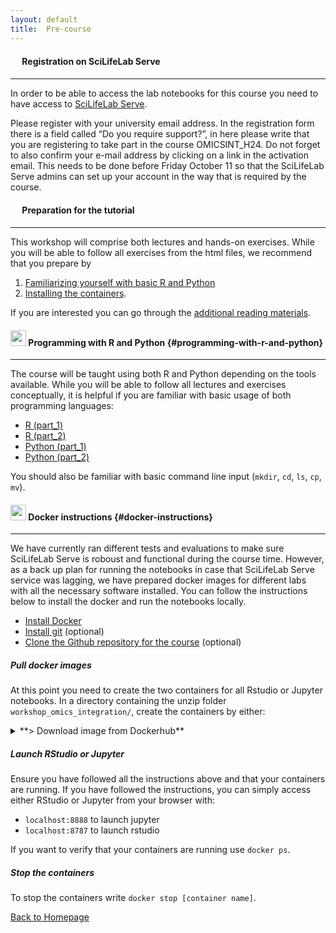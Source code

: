 ```yaml
---
layout: default
title:  Pre-course
---
```


#### <img border="0" src="https://www.svgrepo.com/show/529862/server-path.svg" width="15" height="15"> Registration on SciLifeLab Serve
***

In order to be able to access the lab notebooks for this course you need to have access to [SciLifeLab Serve](https://serve.scilifelab.se). 

Please register with your university email address. In the registration form there is a field called “Do you require support?”, in here please write that you are registering to take part in the course OMICSINT_H24. Do not forget to also confirm your e-mail address by clicking on a link in the activation email. This needs to be done before Friday October 11 so that the SciLifeLab Serve admins can set up your account in the way that is required by the course.

#### <img border="0" src="https://www.svgrepo.com/show/26916/book.svg" width="15" height="15"> Preparation for the tutorial
***

This workshop will comprise both lectures and hands-on exercises. While you will be able to follow all exercises from the html files, we recommend that you prepare by 

1. [Familiarizing yourself with basic R and Python](#programming-with-r-and-python)
2. [Installing the containers](#docker-instructions).

If you are interested you can go through the [additional reading materials][5].

#### <img border="0" src="https://www.svgrepo.com/show/7421/computer.svg" width="25" height="25"> Programming with R and Python {#programming-with-r-and-python}
***

The course will be taught using both R and Python depending on the tools available. While you will be able to follow all lectures and exercises conceptually, it is helpful if you are familiar with basic usage of both programming languages:

- [R (part_1)](https://swcarpentry.github.io/r-novice-inflammation/)
- [R (part_2)](http://swcarpentry.github.io/r-novice-gapminder/)
- [Python (part_1)](https://swcarpentry.github.io/python-novice-inflammation/)
- [Python (part_2)](http://swcarpentry.github.io/python-novice-gapminder/)

You should also be familiar with basic command line input (`mkdir`, `cd`, `ls`, `cp`, `mv`).

#### <img border="0" src="https://www.svgrepo.com/show/303231/docker-logo.svg" width="25" height="25"> Docker instructions {#docker-instructions}
***

We have currently ran different tests and evaluations to make sure SciLifeLab Serve is roboust and functional during the course time. However, as a back up plan for running the notebooks in case that SciLifeLab Serve service was lagging, we have prepared docker images for different labs with all the necessary software installed. You can follow the instructions below to install the docker and run the notebooks locally.

- [Install Docker](https://docs.docker.com/get-docker/)
- [Install git](https://git-scm.com/book/en/v2/Getting-Started-Installing-Git) (optional)
- [Clone the Github repository for the course](https://github.com/NBISweden/workshop_omics_integration/tree/OMICSINT_H24) (optional)

##### Pull docker images

At this point you need to create the two containers for all Rstudio or Jupyter notebooks. In a directory containing the unzip folder `workshop_omics_integration/`, create the containers by either:

<details>
  <summary markdown="span">**> Download image from Dockerhub** </summary>

  Select the approprtiate lab from [dockerhub repo](https://hub.docker.com/repository/docker/rasoolsnbis/omicsint_h24/tags), pull and run the images.

  ```
  ########### For example for GSA and UMAP labs ###########
  # cd to your desired directory
  docker pull rasoolsnbis/omicsint_h24:session_gsa_amd_v.h24.a1ae0fc
  docker pull rasoolsnbis/omicsint_h24:session_ml_umap_data_integration_amd_v.h24.b327560adfd4536832cbc2fe7451468ee55b6188

  # for Jupyter lab use the following command
  docker run --rm --platform=linux/amd64 -d -p 8888:8888/tcp rasoolsnbis/omicsint_h24:session_ml_umap_data_integration_amd_v.h24.b327560adfd4536832cbc2fe7451468ee55b6188

  # for Rstudio lab use the following command
  docker run --rm --platform=linux/amd64 -d -p 8787:8787/tcp rasoolsnbis/omicsint_h24:session_gsa_amd_v.h24.a1ae0fc
  ```
</details>

##### Launch RStudio or Jupyter

Ensure you have followed all the instructions above and that your containers are running. If you have followed the instructions, you can simply access either RStudio or Jupyter from your browser with:
- `localhost:8888` to launch jupyter
- `localhost:8787` to launch rstudio

If you want to verify that your containers are running use `docker ps`.

##### Stop the containers
To stop the containers write `docker stop [container name]`.


[2]: https://datacarpentry.org/genomics-r-intro/
[3]: https://datacarpentry.org/python-ecology-lesson/
[4]: https://nbisweden.github.io/workshop-python/ht19/
[5]: reading_materials.html
[6]: https://nbisweden.github.io/workshop-r/

[Back to Homepage](https://nbisweden.github.io/workshop_omics_integration/)
